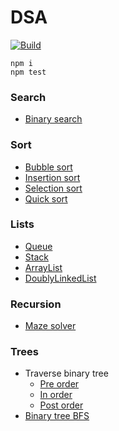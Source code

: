 # DSA

[![Build](https://github.com/PeterWillumsen/dsa/actions/workflows/node.js.yml/badge.svg?branch=main)](https://github.com/PeterWillumsen/dsa/actions/workflows/node.js.yml)

```
npm i
npm test
```


### Search

- [Binary search](src/code/binarySearch.ts)


### Sort

- [Bubble sort](src/code/bubbleSort.ts)
- [Insertion sort](src/code/insertionSort.ts)
- [Selection sort](src/code/selectionSort.ts)
- [Quick sort](src/code/quickSort.ts)

### Lists

- [Queue](src/code/queue.ts)
- [Stack](src/code/stack.ts)
- [ArrayList](src/code/arrayList.ts)
- [DoublyLinkedList](src/code/doublyLinkedList.ts)

### Recursion

- [Maze solver](src/code/mazeSolver.ts)


### Trees

- Traverse binary tree
  - [Pre order](src/code/binaryTreePreOrder.ts)
  - [In order](src/code/binaryTreeInOrder.ts)
  - [Post order](src/code/binaryTreePostOrder.ts)
- [Binary tree BFS](src/code/binaryTreeBFS.ts)
